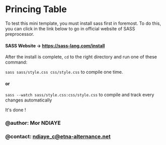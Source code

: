 # Princing Table

To test this mini template, you must install sass first in foremost. To do this, you can click in the link below to go in official website of SASS preprocessor.

#### SASS Website -> https://sass-lang.com/install

After 
the install is complete, `cd` to the right directory and run one of these command:

`sass sass/style.css css/style.css`     to compile one time.

#### or

`sass --watch sass/style.css:css/style.css` to compile and track every changes automatically

It's done !

### @author: Mor NDIAYE
### @contact: ndiaye_c@etna-alternance.net
